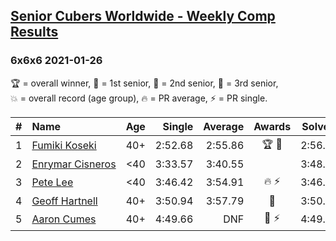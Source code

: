 <style>table {white-space: nowrap;}</style>

## [Senior Cubers Worldwide - Weekly Comp Results](/scw-comp/results/)
### 6x6x6 2021-01-26

<span style="white-space: nowrap;">🏆 = overall winner</span>, <span style="white-space: nowrap;">🥇 = 1st senior</span>, <span style="white-space: nowrap;">🥈 = 2nd senior</span>, <span style="white-space: nowrap;">🥉 = 3rd senior</span>, <span style="white-space: nowrap;">💥 = overall record (age group)</span>, <span style="white-space: nowrap;">🔥 = PR average</span>, <span style="white-space: nowrap;">⚡ = PR single</span>.

| # | Name | Age | Single | Average | Awards | Solve 1 | Solve 2 | Solve 3 | Video |
| :--: | :-- | :--: | --: | --: | :--: | --: | --: | --: | :-- |
| 1 | [Fumiki Koseki](../../persons/fumiki_koseki/666.md) | 40+ | 2:52.68 | 2:55.86 | 🏆 🥇 | 2:56.96 | 2:52.68 | 2:57.94 | [Desktop](https://www.facebook.com/events/886756952081472/permalink/890724758351358) / [Mobile](https://m.facebook.com/events/886756952081472?view=permalink&id=890724758351358) |
| 2 | [Enrymar Cisneros](../../persons/enrymar_cisneros/666.md) | <40 | 3:33.57 | 3:40.55 |  | 3:48.36 | 3:39.72 | 3:33.57 | [Desktop](https://www.facebook.com/events/886756952081472/permalink/890771551680012) / [Mobile](https://m.facebook.com/events/886756952081472?view=permalink&id=890771551680012) |
| 3 | [Pete Lee](../../persons/pete_lee/666.md) | <40 | 3:46.42 | 3:54.91 | 🔥 ⚡ | 3:46.42 | 3:50.36 | 4:07.96 | [Desktop](https://www.facebook.com/events/886756952081472/permalink/887799845310516) / [Mobile](https://m.facebook.com/events/886756952081472?view=permalink&id=887799845310516) |
| 4 | [Geoff Hartnell](../../persons/geoff_hartnell/666.md) | 40+ | 3:50.94 | 3:57.79 | 🥈 | 3:50.94 | 3:59.18 | 4:03.24 | [Desktop](https://www.facebook.com/events/886756952081472/permalink/887753345315166) / [Mobile](https://m.facebook.com/events/886756952081472?view=permalink&id=887753345315166) |
| 5 | [Aaron Cumes](../../persons/aaron_cumes/666.md) | 40+ | 4:49.66 | DNF | 🥉 ⚡ | 4:49.66 | DNS | DNS | [Desktop](https://www.facebook.com/events/886756952081472/permalink/887647815325719) / [Mobile](https://m.facebook.com/events/886756952081472?view=permalink&id=887647815325719) |

<!-- Global site tag (gtag.js) - Google Analytics -->
<script async src="https://www.googletagmanager.com/gtag/js?id=UA-86348435-3"></script>
<script>window.dataLayer = window.dataLayer || []; function gtag() {dataLayer.push(arguments);} gtag('js', new Date()); gtag('config', 'UA-86348435-3');</script>
